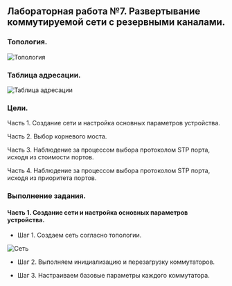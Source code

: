 ## Лабораторная работа №7. Развертывание коммутируемой сети с резервными каналами.

### Топология.

![Топология](https://github.com/Shure0407/Network_engineer/assets/162669909/ae5d5177-1acd-47cd-9673-0e4714ff476f)

### Таблица адресации.

![Таблица адресации](https://github.com/Shure0407/Network_engineer/assets/162669909/28eed0e3-a202-471c-a664-33eef953e32e)

### Цели.

Часть 1. Создание сети и настройка основных параметров устройства.

Часть 2. Выбор корневого моста.

Часть 3. Наблюдение за процессом выбора протоколом STP порта, исходя из стоимости портов.

Часть 4. Наблюдение за процессом выбора протоколом STP порта, исходя из приоритета портов.

### Выполнение задания.

#### Часть 1. Создание сети и настройка основных параметров устройства.

- Шаг 1. Создаем сеть согласно топологии.

![Сеть](https://github.com/Shure0407/Network_engineer/assets/162669909/2560a9b3-1989-429d-b6f1-035fc9ef277c)

- Шаг 2. Выполняем инициализацию и перезагрузку коммутаторов.

- Шаг 3. Настраиваем базовые параметры каждого коммутатора.

















